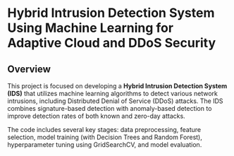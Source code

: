 # Hybrid Intrusion Detection System Using Machine Learning for Adaptive Cloud and DDoS Security

## Overview

This project is focused on developing a **Hybrid Intrusion Detection System (IDS)** that utilizes machine learning algorithms to detect various network intrusions, including Distributed Denial of Service (DDoS) attacks. The IDS combines signature-based detection with anomaly-based detection to improve detection rates of both known and zero-day attacks.

The code includes several key stages: data preprocessing, feature selection, model training (with Decision Trees and Random Forest), hyperparameter tuning using GridSearchCV, and model evaluation. 
